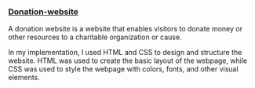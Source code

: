 ### <a href="https://masrulsakib.github.io/Donation-page/">Donation-website</a>


A donation website is a website that enables visitors to donate money or other resources to a charitable organization or cause.

In my implementation, I used HTML and CSS to design and structure the website. HTML was used to create the basic layout of the webpage, while CSS was used to style the webpage with colors, fonts, and other visual elements.
